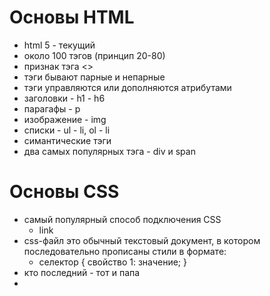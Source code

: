 # Основы HTML
- html 5 - текущий
- около 100 тэгов (принцип 20-80)
- признак тэга <>
- тэги бывают парные и непарные
- тэги управляются или дополняются атрибутами
- заголовки - h1 - h6
- парагафы - p
- изображение - img
- списки - ul - li, ol - li
- симантические тэги
- два самых популярных тэга - div и span

# Основы CSS
- самый популярный способ подключения CSS
  - link
- css-файл это обычный текстовый документ, в котором последовательно прописаны стили в формате:
  - селектор { свойство 1: значение; }
- кто последний - тот и папа
-     
